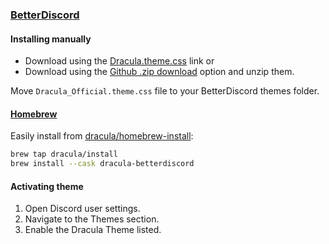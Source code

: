 ### [BetterDiscord](https://betterdiscord.app)

#### Installing manually

* Download using the [Dracula.theme.css](https://raw.githubusercontent.com/dracula/BetterDiscord/master/Dracula_Official.theme.css) link or
* Download using the [Github .zip download](https://github.com/dracula/BetterDiscord/archive/master.zip) option and unzip them.

Move `Dracula_Official.theme.css` file to your BetterDiscord themes folder.

#### [Homebrew](https://brew.sh)

Easily install from [dracula/homebrew-install](https://github.com/dracula/homebrew-install/blob/master/Casks/dracula-betterdiscord.rb):

``` sh
brew tap dracula/install
brew install --cask dracula-betterdiscord
```

#### Activating theme

1. Open Discord user settings.
2. Navigate to the Themes section.
3. Enable the Dracula Theme listed.

